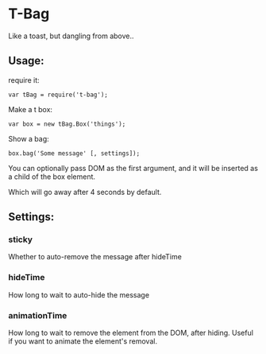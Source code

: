 # T-Bag

Like a toast, but dangling from above..

## Usage:

require it:

    var tBag = require('t-bag');

Make a t box:

    var box = new tBag.Box('things');

Show a bag:

    box.bag('Some message' [, settings]);

You can optionally pass DOM as the first argument, and it will be inserted as a child of the box element.

Which will go away after 4 seconds by default.

## Settings:

### sticky

Whether to auto-remove the message after hideTime

### hideTime

How long to wait to auto-hide the message

### animationTime

How long to wait to remove the element from the DOM, after hiding. Useful if you want to animate the element's removal.